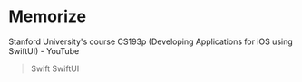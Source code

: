# Memorize
Stanford University's course CS193p (Developing Applications for iOS using SwiftUI) - YouTube

> Swift
> SwiftUI
